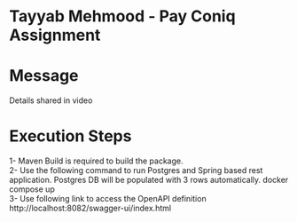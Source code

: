 # Tayyab Mehmood - Pay Coniq Assignment 

# Message
Details shared in video

# Execution Steps
1- Maven Build is required to build the package.<br>
2- Use the following command to run Postgres and Spring based rest application. Postgres DB will be populated with 3 rows automatically.
  docker compose up <br>
3- Use following link to access the OpenAPI definition<br>
  http://localhost:8082/swagger-ui/index.html<br>
